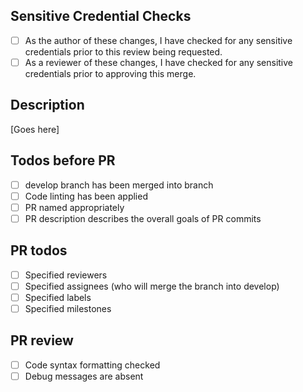 ## Sensitive Credential Checks
- [ ] As the author of these changes, I have checked for any sensitive credentials prior to this review being requested.
- [ ] As a reviewer of these changes, I have checked for any sensitive credentials prior to approving this merge.

## Description

[Goes here]

## Todos before PR

- [ ] develop branch has been merged into branch
- [ ] Code linting has been applied
- [ ] PR named appropriately
- [ ] PR description describes the overall goals of PR commits

## PR todos

- [ ] Specified reviewers
- [ ] Specified assignees (who will merge the branch into develop)
- [ ] Specified labels
- [ ] Specified milestones

## PR review

- [ ] Code syntax formatting checked
- [ ] Debug messages are absent
